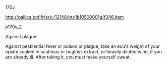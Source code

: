 170v 

http://gallica.bnf.fr/ark:/12148/btv1b10500001g/f346.item

p170v_2

Against plague

Against pestilential fever or poison or plague, take an ecu's weight of your opiate soaked in scabious or bugloss extract, or heavily diluted wine, if you are already ill. After taking it, you must make yourself sweat.

